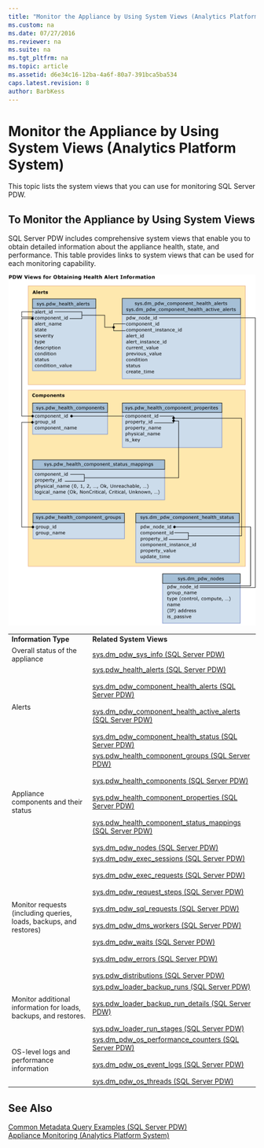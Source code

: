 ```yaml
---
title: "Monitor the Appliance by Using System Views (Analytics Platform System)"
ms.custom: na
ms.date: 07/27/2016
ms.reviewer: na
ms.suite: na
ms.tgt_pltfrm: na
ms.topic: article
ms.assetid: d6e34c16-12ba-4a6f-80a7-391bca5ba534
caps.latest.revision: 8
author: BarbKess
---
```

# Monitor the Appliance by Using System Views (Analytics Platform System)
This topic lists the system views that you can use for monitoring SQL Server PDW.  
  
## To Monitor the Appliance by Using System Views  
SQL Server PDW includes comprehensive system views that enable you to obtain detailed information about the appliance health, state, and performance. This table provides links to system views that can be used for each monitoring capability.  
  
![PDW system views alerts](../management/media/PDW_system_views_alerts.png "PDW_system_views_alerts")  
  
|||  
|-|-|  
|**Information Type**|**Related System Views**|  
|Overall status of the appliance|[sys.dm_pdw_sys_info &#40;SQL Server PDW&#41;](../sqlpdw/sys-dm-pdw-sys-info-sql-server-pdw.md)|  
|Alerts|[sys.pdw_health_alerts &#40;SQL Server PDW&#41;](../sqlpdw/sys-pdw-health-alerts-sql-server-pdw.md)<br /><br />[sys.dm_pdw_component_health_alerts &#40;SQL Server PDW&#41;](../sqlpdw/sys-dm-pdw-component-health-alerts-sql-server-pdw.md)<br /><br />[sys.dm_pdw_component_health_active_alerts &#40;SQL Server PDW&#41;](../sqlpdw/sys-dm-pdw-component-health-active-alerts-sql-server-pdw.md)<br /><br />[sys.dm_pdw_component_health_status &#40;SQL Server PDW&#41;](../sqlpdw/sys-dm-pdw-component-health-status-sql-server-pdw.md)|  
|Appliance components and their status|[sys.pdw_health_component_groups &#40;SQL Server PDW&#41;](../sqlpdw/sys-pdw-health-component-groups-sql-server-pdw.md)<br /><br />[sys.pdw_health_components &#40;SQL Server PDW&#41;](../sqlpdw/sys-pdw-health-components-sql-server-pdw.md)<br /><br />[sys.pdw_health_component_properties &#40;SQL Server PDW&#41;](../sqlpdw/sys-pdw-health-component-properties-sql-server-pdw.md)<br /><br />[sys.pdw_health_component_status_mappings &#40;SQL Server PDW&#41;](../sqlpdw/sys-pdw-health-component-status-mappings-sql-server-pdw.md)<br /><br />[sys.dm_pdw_nodes &#40;SQL Server PDW&#41;](../sqlpdw/sys-dm-pdw-nodes-sql-server-pdw.md)|  
|Monitor requests (including queries, loads, backups, and restores)|[sys.dm_pdw_exec_sessions &#40;SQL Server PDW&#41;](../sqlpdw/sys-dm-pdw-exec-sessions-sql-server-pdw.md)<br /><br />[sys.dm_pdw_exec_requests &#40;SQL Server PDW&#41;](../sqlpdw/sys-dm-pdw-exec-requests-sql-server-pdw.md)<br /><br />[sys.dm_pdw_request_steps &#40;SQL Server PDW&#41;](../sqlpdw/sys-dm-pdw-request-steps-sql-server-pdw.md)<br /><br />[sys.dm_pdw_sql_requests &#40;SQL Server PDW&#41;](../sqlpdw/sys-dm-pdw-sql-requests-sql-server-pdw.md)<br /><br />[sys.dm_pdw_dms_workers &#40;SQL Server PDW&#41;](../sqlpdw/sys-dm-pdw-dms-workers-sql-server-pdw.md)<br /><br />[sys.dm_pdw_waits &#40;SQL Server PDW&#41;](../sqlpdw/sys-dm-pdw-waits-sql-server-pdw.md)<br /><br />[sys.dm_pdw_errors &#40;SQL Server PDW&#41;](../sqlpdw/sys-dm-pdw-errors-sql-server-pdw.md)<br /><br />[sys.pdw_distributions &#40;SQL Server PDW&#41;](../sqlpdw/sys-pdw-distributions-sql-server-pdw.md)|  
|Monitor additional information for loads, backups, and restores.|[sys.pdw_loader_backup_runs &#40;SQL Server PDW&#41;](../sqlpdw/sys-pdw-loader-backup-runs-sql-server-pdw.md)<br /><br />[sys.pdw_loader_backup_run_details &#40;SQL Server PDW&#41;](../sqlpdw/sys-pdw-loader-backup-run-details-sql-server-pdw.md)<br /><br />[sys.pdw_loader_run_stages &#40;SQL Server PDW&#41;](../sqlpdw/sys-pdw-loader-run-stages-sql-server-pdw.md)|  
|OS-level logs and performance information|[sys.dm_pdw_os_performance_counters &#40;SQL Server PDW&#41;](../sqlpdw/sys-dm-pdw-os-performance-counters-sql-server-pdw.md)<br /><br />[sys.dm_pdw_os_event_logs &#40;SQL Server PDW&#41;](../sqlpdw/sys-dm-pdw-os-event-logs-sql-server-pdw.md)<br /><br />[sys.dm_pdw_os_threads &#40;SQL Server PDW&#41;](../sqlpdw/sys-dm-pdw-os-threads-sql-server-pdw.md)|  
  
## See Also  
[Common Metadata Query Examples &#40;SQL Server PDW&#41;](../sqlpdw/common-metadata-query-examples-sql-server-pdw.md)  
[Appliance Monitoring &#40;Analytics Platform System&#41;](../management/appliance-monitoring-analytics-platform-system.md)  
  
